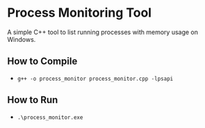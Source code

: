 # Process Monitoring Tool

A simple C++ tool to list running processes with memory usage on Windows.

## How to Compile
- `g++ -o process_monitor process_monitor.cpp -lpsapi`

## How to Run
- `.\process_monitor.exe`
